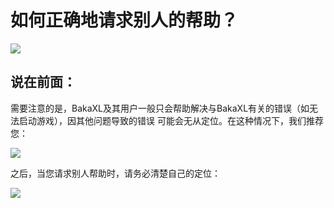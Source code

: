 # 如何正确地请求别人的帮助？
![](https://tcs.teambition.net/storage/31285e4ec3a70c893aed0a26ac71355e94ea?Signature=eyJhbGciOiJIUzI1NiIsInR5cCI6IkpXVCJ9.eyJBcHBJRCI6IjU5Mzc3MGZmODM5NjMyMDAyZTAzNThmMSIsIl9hcHBJZCI6IjU5Mzc3MGZmODM5NjMyMDAyZTAzNThmMSIsIl9vcmdhbml6YXRpb25JZCI6IiIsImV4cCI6MTY1MDc3OTAwOSwiaWF0IjoxNjUwMTc0MjA5LCJyZXNvdXJjZSI6Ii9zdG9yYWdlLzMxMjg1ZTRlYzNhNzBjODkzYWVkMGEyNmFjNzEzNTVlOTRlYSJ9.6l3mVWTrso-D_4o6AwFTgaI40i45sR2l_m28hCjekJ8)

## 说在前面：
需要注意的是，BakaXL及其用户一般只会帮助解决与BakaXL有关的错误（如无法启动游戏），因其他问题导致的错误
可能会无从定位。在这种情况下，我们推荐您：

![](https://tcs.teambition.net/storage/3128047108b254918eeae07ec03ed1e080a0?Signature=eyJhbGciOiJIUzI1NiIsInR5cCI6IkpXVCJ9.eyJBcHBJRCI6IjU5Mzc3MGZmODM5NjMyMDAyZTAzNThmMSIsIl9hcHBJZCI6IjU5Mzc3MGZmODM5NjMyMDAyZTAzNThmMSIsIl9vcmdhbml6YXRpb25JZCI6IiIsImV4cCI6MTY1MDc3OTAwOSwiaWF0IjoxNjUwMTc0MjA5LCJyZXNvdXJjZSI6Ii9zdG9yYWdlLzMxMjgwNDcxMDhiMjU0OTE4ZWVhZTA3ZWMwM2VkMWUwODBhMCJ9.dxkWnKD5ubVrmecaGXPPyQfY9wktspRIx3mnulzJ1iw)

之后，当您请求别人帮助时，请务必清楚自己的定位：

![](https://tcs.teambition.net/storage/312843db4743a9c42e8e94c7108a573603cc?Signature=eyJhbGciOiJIUzI1NiIsInR5cCI6IkpXVCJ9.eyJBcHBJRCI6IjU5Mzc3MGZmODM5NjMyMDAyZTAzNThmMSIsIl9hcHBJZCI6IjU5Mzc3MGZmODM5NjMyMDAyZTAzNThmMSIsIl9vcmdhbml6YXRpb25JZCI6IiIsImV4cCI6MTY1MDc3OTAwOSwiaWF0IjoxNjUwMTc0MjA5LCJyZXNvdXJjZSI6Ii9zdG9yYWdlLzMxMjg0M2RiNDc0M2E5YzQyZThlOTRjNzEwOGE1NzM2MDNjYyJ9.j5fW9jJ_axev6POR6aKvjzg4MHAnyOA10YasCc3AIrE)

